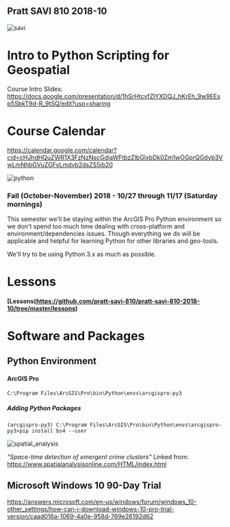 ## Pratt SAVI 810 2018-10
 
![savi](http://www.pratt.edu/tiny_mce/plugins/imagemanager/files/Light_brown_blue22.jpg)

# Intro to Python Scripting for Geospatial

Course Intro Slides: https://docs.google.com/presentation/d/1hSrHtcvfZlYXDQJ_hKrEh_9w9EEsp5SbkT9d-R_9tSQ/edit?usp=sharing

# Course Calendar 
https://calendar.google.com/calendar?cid=cHJhdHQuZWR1X3FzNzNscGdiaWFtbzZlbGlxbDk0Zm1wOGprQGdyb3VwLmNhbGVuZGFyLmdvb2dsZS5jb20

![python](https://raw.githubusercontent.com/pratt-savi-810/pratt-savi-810-2018-10/master/images/python_logo.png)

### Fall (October-November) 2018 - 10/27 through 11/17 (Saturday mornings)
This semester we'll be staying within the ArcGIS Pro Python environment so we don't spend too much time dealing with cross-platform and environment/dependencies issues. Though everything we do will be applicable and helpful for learning Python for other libraries and geo-tools. 

We'll try to be using Python 3.x as much as possible. 

# Lessons
#### [Lessons(https://github.com/pratt-savi-810/pratt-savi-810-2018-10/tree/master/lessons)

# Software and Packages

## Python Environment

#### ArcGIS Pro

    C:\Program Files\ArcGIS\Pro\bin\Python\envs\arcgispro-py3


##### Adding Python Packages

    (arcgispro-py3) C:\Program Files\ArcGIS\Pro\bin\Python\envs\arcgispro-py3>pip install bs4 --user

![spatial_analysis](https://www.spatialanalysisonline.com/HTML/spatiotemporalscan_zoom57.png)

*"Space-time detection of emergent crime clusters"* 
Linked from: https://www.spatialanalysisonline.com/HTML/index.html



## **Microsoft Windows 10 90-Day Trial**

https://answers.microsoft.com/en-us/windows/forum/windows_10-other_settings/how-can-i-download-windows-10-pro-trial-version/caad016a-1069-4a0e-958d-769e26192d62
